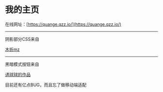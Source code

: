 # 我的主页


在线网址：[https://quange.qzz.io/](https://quange.qzz.io/)

----

阴影部分CSS来自

[木折mz](https://space.bilibili.com/794739)

-----

黑暗模式按钮来自

[诱球球的作品](https://www.bilibili.com/video/BV19g4y1N7bu/)

目前还有亿点BUG，而且忘了做移动端适配
